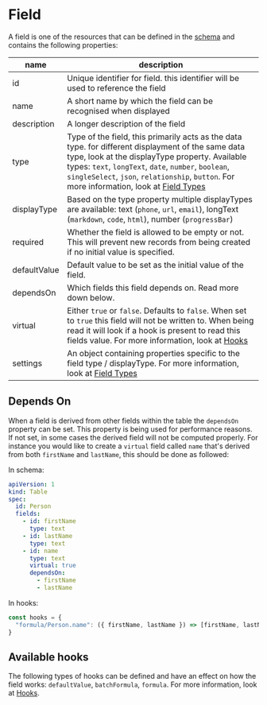 # Field

A field is one of the resources that can be defined in the [schema](/docs/schema.md) and contains the following properties:


| name         | description                                                                                                                                                                                                                                                                                                                 |
| ------------ | --------------------------------------------------------------------------------------------------------------------------------------------------------------------------------------------------------------------------------------------------------------------------------------------------------------------------- |
| id           | Unique identifier for field. this identifier will be used to reference the field                                                                                                                                                                                                                                            |
| name         | A short name by which the field can be recognised when displayed                                                                                                                                                                                                                                                            |
| description  | A longer description of the field                                                                                                                                                                                                                                                                                           |
| type         | Type of the field, this primarily acts as the data type. for different displayment of the same data type, look at the displayType property. Available types: `text`, `longText`, `date`, `number`, `boolean`, `singleSelect`, `json`, `relationship`, `button`. For more information, look at [Field Types](field-types.md) |
| displayType  | Based on the type property multiple displayTypes are available: text (`phone`, `url`, `email`), longText (`markdown`, `code`, `html`), number (`progressBar`)                                                                                                                                                               |
| required     | Whether the field is allowed to be empty or not. This will prevent new records from being created if no initial value is specified.                                                                                                                                                                                         |
| defaultValue | Default value to be set as the initial value of the field.                                                                                                                                                                                                                                                                  |
| dependsOn    | Which fields this field depends on. Read more down below.                                                                                                                                                                                                                                                                   |
| virtual      | Either `true` or `false`. Defaults to `false`. When set to `true` this field will not be written to. When being read it will look if a hook is present to read this fields value. For more information, look at [Hooks](/docs/hooks.md)                                                                                     |
| settings     | An object containing properties specific to the field type / displayType. For more information, look at [Field Types](field-types.md)                                                                                                                                                                                       |


## Depends On

When a field is derived from other fields within the table the `dependsOn` property can be set. This property is being used for performance reasons. If not set, in some cases the derived field will not be computed properly. For instance you would like to create a `virtual` field called `name` that's derived from both `firstName` and `lastName`, this should be done as followed:

In schema:

```yaml
apiVersion: 1
kind: Table
spec:
  id: Person
  fields:
    - id: firstName
      type: text
    - id: lastName
      type: text
    - id: name
      type: text
      virtual: true
      dependsOn:
        - firstName
        - lastName
```

In hooks:

```js
const hooks = {
  "formula/Person.name": ({ firstName, lastName }) => [firstName, lastName].join(' ')
}
```

## Available hooks

The following types of hooks can be defined and have an effect on how the field works: `defaultValue`, `batchFormula`, `formula`. For more information, look at [Hooks](/docs/hooks.md).